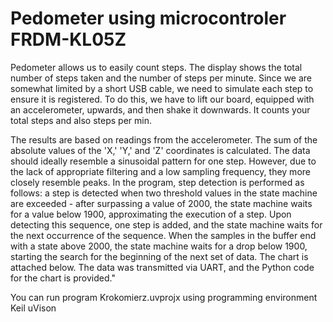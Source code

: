 # Pedometer using microcontroler FRDM-KL05Z  
 Pedometer allows us to easily count steps. The display shows the total number of steps taken and the number of steps per minute. Since we are somewhat limited by a short USB cable, we need to simulate each step to ensure it is registered. To do this, we have to lift our board, equipped with an accelerometer, upwards, and then shake it downwards.
 It counts your total steps and also steps per min. 
  
 The results are based on readings from the accelerometer. The sum of the absolute values of the 'X,' 'Y,' and 'Z' coordinates is calculated. The data should ideally resemble a sinusoidal pattern for one step. However, due to the lack of appropriate filtering and a low sampling frequency, they more closely resemble peaks. In the program, step detection is performed as follows: a step is detected when two threshold values in the state machine are exceeded - after surpassing a value of 2000, the state machine waits for a value below 1900, approximating the execution of a step. Upon detecting this sequence, one step is added, and the state machine waits for the next occurrence of the sequence. When the samples in the buffer end with a state above 2000, the state machine waits for a drop below 1900, starting the search for the beginning of the next set of data. The chart is attached below. The data was transmitted via UART, and the Python code for the chart is provided."  
   
 You can run program Krokomierz.uvprojx using programming environment Keil uVison
